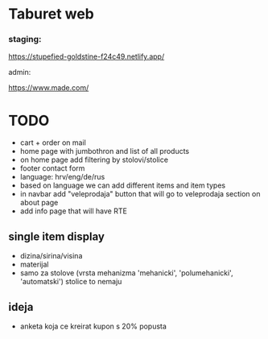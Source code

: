 # Taburet web

### staging:

https://stupefied-goldstine-f24c49.netlify.app/

admin:

https://www.made.com/

# TODO

- cart + order on mail
- home page with jumbothron and list of all products
- on home page add filtering by stolovi/stolice
- footer contact form
- language: hrv/eng/de/rus
- based on language we can add different items and item types
- in navbar add "veleprodaja" button that will go to veleprodaja section on about page
- add info page that will have RTE

## single item display

- dizina/sirina/visina
- materijal
- samo za stolove (vrsta mehanizma 'mehanicki', 'polumehanicki', 'automatski') stolice to nemaju

## ideja

- anketa koja ce kreirat kupon s 20% popusta
